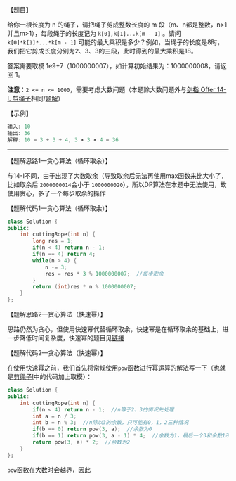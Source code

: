 【题目】

给你一根长度为 n 的绳子，请把绳子剪成整数长度的 m 段（m、n都是整数，n>1并且m>1），每段绳子的长度记为 `k[0],k[1]...k[m - 1]` 。请问 `k[0]*k[1]*...*k[m - 1]` 可能的最大乘积是多少？例如，当绳子的长度是8时，我们把它剪成长度分别为2、3、3的三段，此时得到的最大乘积是18。

答案需要取模 1e9+7（1000000007），如计算初始结果为：1000000008，请返回 1。

**注意**：`2 <= n <= 1000`，需要考虑大数问题（本题除大数问题外与[剑指 Offer 14- I. 剪绳子](https://leetcode-cn.com/problems/jian-sheng-zi-lcof/)相同/[题解](https://github.com/Yorkzhang19961122/LeetCodeNotebook/blob/main/%E5%8A%A8%E6%80%81%E8%A7%84%E5%88%92/%E5%89%91%E6%8C%87Offer14-I.%E5%89%AA%E7%BB%B3%E5%AD%90_M.md)）

【示例】

```c++
输入: 10
输出: 36
解释: 10 = 3 + 3 + 4, 3 × 3 × 4 = 36
```

---

【题解思路1—贪心算法（循环取余）】

与14-I不同，由于出现了大数取余（导致取余后无法再使用max函数来比大小了，比如取余后 `2000000014`会小于 `1000000020`），所以DP算法在本题中无法使用，故使用贪心，多了一个每步取余的操作

【题解代码1—贪心算法（循环取余）】

```c++
class Solution {
public:
    int cuttingRope(int n) {
        long res = 1;
        if(n < 4) return n - 1;
        if(n == 4) return 4;
        while(n > 4) {
            n -= 3;
            res = res * 3 % 1000000007;  //每步取余
        }
        return (int)res * n % 1000000007;
    }
};
```

【题解思路2—贪心算法（快速幂）】

思路仍然为贪心，但使用快速幂代替循环取余，快速幂是在循环取余的基础上，进一步降低时间复杂度，快速幂的题目见[链接](https://leetcode-cn.com/problems/powx-n/)

【题解代码2—贪心算法（快速幂）】

在使用快速幂之前，我们首先将常规使用`pow`函数进行幂运算的解法写一下（也就是[剪绳子I](https://github.com/Yorkzhang19961122/LeetCodeNotebook/blob/main/%E5%8A%A8%E6%80%81%E8%A7%84%E5%88%92/%E5%89%91%E6%8C%87Offer14-I.%E5%89%AA%E7%BB%B3%E5%AD%90_M.md)中的代码加上取模）：

```c++
class Solution {
public:
    int cuttingRope(int n) {
        if(n < 4) return n - 1;  //n等于2、3的情况先处理
        int a = n / 3;  
        int b = n % 3;  //n除以3的余数，只可能有0，1，2三种情况
        if(b == 0) return pow(3, a);  //余数为0
        if(b == 1) return pow(3, a - 1) * 4;  //余数为1，最后一个3和余数1不切，直接乘以4
        return pow(3, a) * 2;  //余数为2
    }
};
```

`pow`函数在大数时会越界，因此